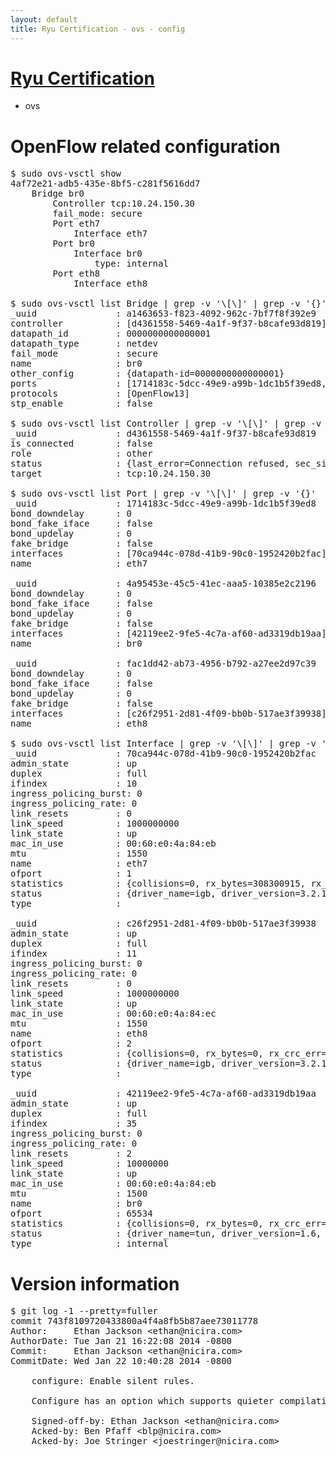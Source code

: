 ```yaml
---
layout: default
title: Ryu Certification - ovs - config
---
```

# [Ryu Certification](http://osrg.github.io/ryu/certification.html)
* ovs 

# OpenFlow related configuration
<pre>
$ sudo ovs-vsctl show
4af72e21-adb5-435e-8bf5-c281f5616dd7
    Bridge br0
        Controller tcp:10.24.150.30
        fail_mode: secure
        Port eth7
            Interface eth7
        Port br0
            Interface br0
                type: internal
        Port eth8
            Interface eth8

$ sudo ovs-vsctl list Bridge | grep -v '\[\]' | grep -v '{}'
_uuid               : a1463653-f823-4092-962c-7bf7f8f392e9
controller          : [d4361558-5469-4a1f-9f37-b8cafe93d819]
datapath_id         : 0000000000000001
datapath_type       : netdev
fail_mode           : secure
name                : br0
other_config        : {datapath-id=0000000000000001}
ports               : [1714183c-5dcc-49e9-a99b-1dc1b5f39ed8, 4a95453e-45c5-41ec-aaa5-10385e2c2196, fac1dd42-ab73-4956-b792-a27ee2d97c39]
protocols           : [OpenFlow13]
stp_enable          : false

$ sudo ovs-vsctl list Controller | grep -v '\[\]' | grep -v '{}'
_uuid               : d4361558-5469-4a1f-9f37-b8cafe93d819
is_connected        : false
role                : other
status              : {last_error=Connection refused, sec_since_connect=296, sec_since_disconnect=1, state=BACKOFF}
target              : tcp:10.24.150.30

$ sudo ovs-vsctl list Port | grep -v '\[\]' | grep -v '{}'
_uuid               : 1714183c-5dcc-49e9-a99b-1dc1b5f39ed8
bond_downdelay      : 0
bond_fake_iface     : false
bond_updelay        : 0
fake_bridge         : false
interfaces          : [70ca944c-078d-41b9-90c0-1952420b2fac]
name                : eth7

_uuid               : 4a95453e-45c5-41ec-aaa5-10385e2c2196
bond_downdelay      : 0
bond_fake_iface     : false
bond_updelay        : 0
fake_bridge         : false
interfaces          : [42119ee2-9fe5-4c7a-af60-ad3319db19aa]
name                : br0

_uuid               : fac1dd42-ab73-4956-b792-a27ee2d97c39
bond_downdelay      : 0
bond_fake_iface     : false
bond_updelay        : 0
fake_bridge         : false
interfaces          : [c26f2951-2d81-4f09-bb0b-517ae3f39938]
name                : eth8

$ sudo ovs-vsctl list Interface | grep -v '\[\]' | grep -v '{}'
_uuid               : 70ca944c-078d-41b9-90c0-1952420b2fac
admin_state         : up
duplex              : full
ifindex             : 10
ingress_policing_burst: 0
ingress_policing_rate: 0
link_resets         : 0
link_speed          : 1000000000
link_state          : up
mac_in_use          : 00:60:e0:4a:84:eb
mtu                 : 1550
name                : eth7
ofport              : 1
statistics          : {collisions=0, rx_bytes=308300915, rx_crc_err=0, rx_dropped=0, rx_errors=0, rx_frame_err=0, rx_over_err=0, rx_packets=39701746, tx_bytes=0, tx_dropped=0, tx_errors=0, tx_packets=0}
status              : {driver_name=igb, driver_version=3.2.10-k, firmware_version=3.10-0}
type                : 

_uuid               : c26f2951-2d81-4f09-bb0b-517ae3f39938
admin_state         : up
duplex              : full
ifindex             : 11
ingress_policing_burst: 0
ingress_policing_rate: 0
link_resets         : 0
link_speed          : 1000000000
link_state          : up
mac_in_use          : 00:60:e0:4a:84:ec
mtu                 : 1550
name                : eth8
ofport              : 2
statistics          : {collisions=0, rx_bytes=0, rx_crc_err=0, rx_dropped=0, rx_errors=0, rx_frame_err=0, rx_over_err=0, rx_packets=0, tx_bytes=81840, tx_dropped=0, tx_errors=0, tx_packets=877}
status              : {driver_name=igb, driver_version=3.2.10-k, firmware_version=3.10-0}
type                : 

_uuid               : 42119ee2-9fe5-4c7a-af60-ad3319db19aa
admin_state         : up
duplex              : full
ifindex             : 35
ingress_policing_burst: 0
ingress_policing_rate: 0
link_resets         : 2
link_speed          : 10000000
link_state          : up
mac_in_use          : 00:60:e0:4a:84:eb
mtu                 : 1500
name                : br0
ofport              : 65534
statistics          : {collisions=0, rx_bytes=0, rx_crc_err=0, rx_dropped=0, rx_errors=0, rx_frame_err=0, rx_over_err=0, rx_packets=0, tx_bytes=0, tx_dropped=0, tx_errors=0, tx_packets=0}
status              : {driver_name=tun, driver_version=1.6, firmware_version=N/A}
type                : internal
</pre>

# Version information
<pre>
$ git log -1 --pretty=fuller
commit 743f8109720433800a4f4a8fb5b87aee73011778
Author:     Ethan Jackson &lt;ethan@nicira.com&gt;
AuthorDate: Tue Jan 21 16:22:08 2014 -0800
Commit:     Ethan Jackson &lt;ethan@nicira.com&gt;
CommitDate: Wed Jan 22 10:40:28 2014 -0800

    configure: Enable silent rules.
    
    Configure has an option which supports quieter compilation.
    
    Signed-off-by: Ethan Jackson &lt;ethan@nicira.com&gt;
    Acked-by: Ben Pfaff &lt;blp@nicira.com&gt;
    Acked-by: Joe Stringer &lt;joestringer@nicira.com&gt;
</pre>
